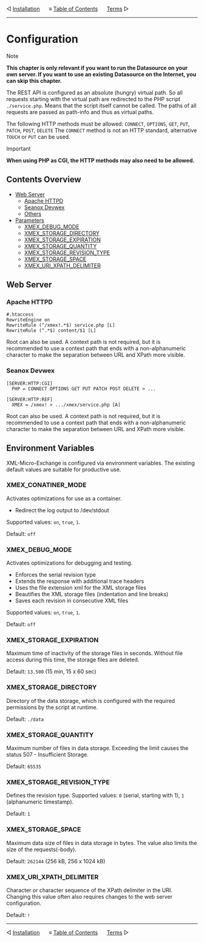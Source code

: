 &#9665; [Installation](installation.md)
&nbsp;&nbsp;&nbsp;&nbsp; &#8801; [Table of Contents](README.md)
&nbsp;&nbsp;&nbsp;&nbsp; [Terms](terms.md) &#9655;
- - -

# Configuration

> [!NOTE]
> __This chapter is only relevant if you want to run the Datasource on your own
> server. If you want to use an existing Datasource on the Internet, you can
> skip this chapter.__

The REST API is configured as an absolute (hungry) virtual path. So all requests
starting with the virtual path are redirected to the PHP script `./service.php`.
Means that the script itself cannot be called. The paths of all requests are
passed as path-info and thus as virtual paths.

The following HTTP methods must be allowed: `CONNECT`, `OPTIONS`, `GET`, `PUT`,
`PATCH`, `POST`, `DELETE` The `CONNECT` method is not an HTTP standard,
alternative `TOUCH` or `PUT` can be used.

> [!IMPORTANT]
> __When using PHP as CGI, the HTTP methods may also need to be allowed.__


## Contents Overview

* [Web Server](#web-server)
  * [Apache HTTPD](#apache-httpd)
  * [Seanox Devwex](#seanox-devwex)
  * [Others](#others)
* [Parameters](#parameters)
  * [XMEX_DEBUG_MODE](#xmex_debug_mode)
  * [XMEX_STORAGE_DIRECTORY](#xmex_storage_directory)
  * [XMEX_STORAGE_EXPIRATION](#xmex_storage_expiration)
  * [XMEX_STORAGE_QUANTITY](#xmex_storage_quantity)
  * [XMEX_STORAGE_REVISION_TYPE](#xmex_storage_revision_type)
  * [XMEX_STORAGE_SPACE](#xmex_storage_space)
  * [XMEX_URI_XPATH_DELIMITER](#xmex_uri_xpath_delimiter)


## Web Server

### Apache HTTPD

```
#.htaccess
RewriteEngine on
RewriteRule (^/xmex!.*$) service.php [L]
RewriteRule (^.*$) content/$1 [L]
```

Root can also be used. A context path is not required, but it is recommended to
use a context path that ends with a non-alphanumeric character to make the
separation between URL and XPath more visible.  

### Seanox Devwex

```
[SERVER:HTTP:CGI]
  PHP = CONNECT OPTIONS GET PUT PATCH POST DELETE > ...
  
[SERVER:HTTP:REF]
  XMEX = /xmex! > .../xmex/service.php [A]
```

Root can also be used. A context path is not required, but it is recommended to
use a context path that ends with a non-alphanumeric character to make the
separation between URL and XPath more visible.  


## Environment Variables

XML-Micro-Exchange is configured via environment variables. The existing default
values are suitable for productive use.

### XMEX_CONATINER_MODE
Activates optimizations for use as a container.

- Redirect the log output to /dev/stdout

Supported values: `on`, `true`, `1`.

Default: `off`

### XMEX_DEBUG_MODE
Activates optimizations for debugging and testing.

- Enforces the serial revision type
- Extends the response with additional trace headers
- Uses the file extension xml for the XML storage files
- Beautifies the XML storage files (indentation and line breaks)
- Saves each revision in consecutive XML files

Supported values: `on`, `true`, `1`.
 
Default: `off`

### XMEX_STORAGE_EXPIRATION
Maximum time of inactivity of the storage files in seconds. Without file access
during this time, the storage files are deleted.

Default: `13.500` (15 min, 15 x 60 sec)

### XMEX_STORAGE_DIRECTORY
Directory of the data storage, which is configured with the required permissions
by the script at runtime.

Default: `./data`

### XMEX_STORAGE_QUANTITY
Maximum number of files in data storage. Exceeding the limit causes the status
507 - Insufficient Storage.

Default: `65535`

### XMEX_STORAGE_REVISION_TYPE
Defines the revision type. Supported values: `0` (serial, starting with 1),
`1` (alphanumeric timestamp).

Default: `1`

### XMEX_STORAGE_SPACE
Maximum data size of files in data storage in bytes. The value also limits the
size of the requests(-body).

Default: `262144` (256 kB, 256 x 1024 kB)

### XMEX_URI_XPATH_DELIMITER
Character or character sequence of the XPath delimiter in the URI. Changing this
value often also requires changes to the web server configuration.

Default: `!`



- - -
&#9665; [Installation](installation.md)
&nbsp;&nbsp;&nbsp;&nbsp; &#8801; [Table of Contents](README.md)
&nbsp;&nbsp;&nbsp;&nbsp; [Terms](terms.md) &#9655;
